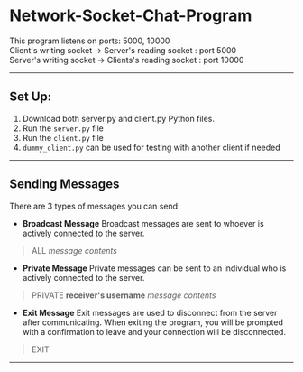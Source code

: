 # Network-Socket-Chat-Program
This program listens on ports: 5000, 10000  
Client's writing socket -> Server's reading socket : port 5000  
Server's writing socket -> Clients's reading socket : port 10000  
___
## Set Up:
1. Download both server.py and client.py Python files.
2. Run the ``server.py`` file
3. Run the ``client.py`` file
4. ``dummy_client.py`` can be used for testing with another client if needed  

___
## Sending Messages
There are 3 types of messages you can send:
* **Broadcast Message**
  Broadcast messages are sent to whoever is actively connected to the server.
> ALL  *message contents*
  
* **Private Message**
  Private messages can be sent to an individual who is actively connected to the server.
> PRIVATE **receiver's username**  *message contents*
  
* **Exit Message**
  Exit messages are used to disconnect from the server after communicating.
  When exiting the program, you will be prompted with a confirmation to leave and your connection will be disconnected.
> EXIT
___
